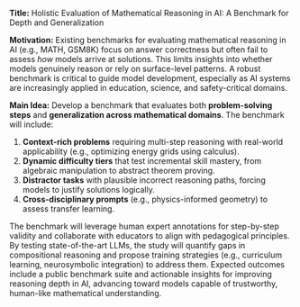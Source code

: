 **Title:** Holistic Evaluation of Mathematical Reasoning in AI: A Benchmark for Depth and Generalization  

**Motivation:** Existing benchmarks for evaluating mathematical reasoning in AI (e.g., MATH, GSM8K) focus on answer correctness but often fail to assess *how* models arrive at solutions. This limits insights into whether models genuinely reason or rely on surface-level patterns. A robust benchmark is critical to guide model development, especially as AI systems are increasingly applied in education, science, and safety-critical domains.  

**Main Idea:** Develop a benchmark that evaluates both **problem-solving steps** and **generalization across mathematical domains**. The benchmark will include:  
1. **Context-rich problems** requiring multi-step reasoning with real-world applicability (e.g., optimizing energy grids using calculus).  
2. **Dynamic difficulty tiers** that test incremental skill mastery, from algebraic manipulation to abstract theorem proving.  
3. **Distractor tasks** with plausible incorrect reasoning paths, forcing models to justify solutions logically.  
4. **Cross-disciplinary prompts** (e.g., physics-informed geometry) to assess transfer learning.  

The benchmark will leverage human expert annotations for step-by-step validity and collaborate with educators to align with pedagogical principles. By testing state-of-the-art LLMs, the study will quantify gaps in compositional reasoning and propose training strategies (e.g., curriculum learning, neurosymbolic integration) to address them. Expected outcomes include a public benchmark suite and actionable insights for improving reasoning depth in AI, advancing toward models capable of trustworthy, human-like mathematical understanding.